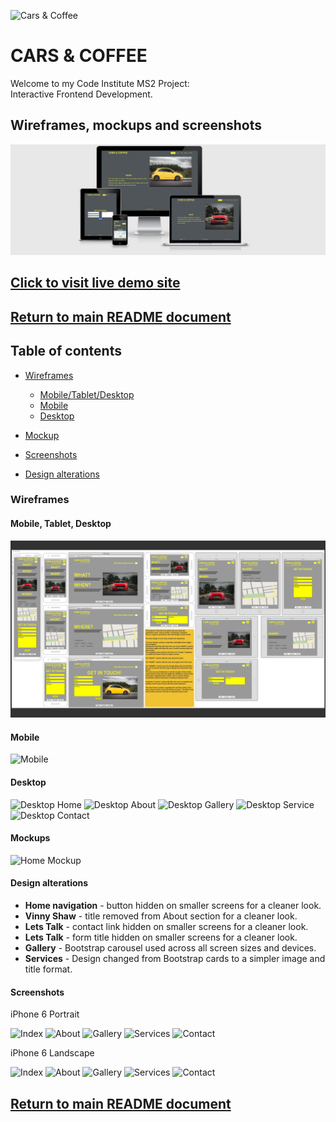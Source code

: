 ![Cars & Coffee](assets/images/favicon-light.ico "Cars & Coffee")

# CARS & COFFEE

Welcome to my Code Institute MS2 Project:<br>Interactive Frontend Development.

## Wireframes, mockups and screenshots

![Responsive site demo](assets/wireframes/cars-and-coffee-responsive-demo.png "Responsive site demo")

## [Click to visit live demo site](https://vinnyshaw.github.io/cars-and-coffee-ci-ms2/#what-section)

## [Return to main README document](https://github.com/VinnyShaw/cars-and-coffee-ci-ms2/blob/master/README.md)

## Table of contents

- [Wireframes](https://github.com/VinnyShaw/vinny-shaw-photography-ci-ms1/blob/master/wireframes.md#wireframes)

  - [Mobile/Tablet/Desktop](https://github.com/VinnyShaw/vinny-shaw-photography-ci-ms1/blob/master/wireframes.md#mobile-tablet-desktop)
  - [Mobile](https://github.com/VinnyShaw/vinny-shaw-photography-ci-ms1/blob/master/wireframes.md#mobile)
  - [Desktop](https://github.com/VinnyShaw/vinny-shaw-photography-ci-ms1/blob/master/wireframes.md#desktop)

- [Mockup](https://github.com/VinnyShaw/vinny-shaw-photography-ci-ms1/blob/master/wireframes.md#mockups)

- [Screenshots](https://github.com/VinnyShaw/vinny-shaw-photography-ci-ms1/blob/master/wireframes.md#screenshots)

- [Design alterations](https://github.com/VinnyShaw/vinny-shaw-photography-ci-ms1/blob/master/wireframes.md#design-alterations)

### Wireframes

#### Mobile, Tablet, Desktop

![Home Mockup](assets/wireframes/Cars-and-Coffee-initial-wireframes.png)

#### Mobile

![Mobile](assets/wireframes/6-mobile-wire.png)

#### Desktop

![Desktop Home](assets/wireframes/1-desktop-index-wire.png)
![Desktop About](assets/wireframes/2-desktop-about-wire.png)
![Desktop Gallery](assets/wireframes/3-desktop-gallery-wire.png)
![Desktop Service](assets/wireframes/4-desktop-services-wire.png)
![Desktop Contact](assets/wireframes/5-desktop-contact-wire.png)

#### Mockups

![Home Mockup](assets/wireframes/8-desktop-index-mock.png)

#### Design alterations

- **Home navigation** - button hidden on smaller screens for a cleaner look.
- **Vinny Shaw** - title removed from About section for a cleaner look.
- **Lets Talk** - contact link hidden on smaller screens for a cleaner look.
- **Lets Talk** - form title hidden on smaller screens for a cleaner look.
- **Gallery** - Bootstrap carousel used across all screen sizes and devices.
- **Services** - Design changed from Bootstrap cards to a simpler image and title format.

#### Screenshots

iPhone 6 Portrait

![Index](assets/screenshots/iphone6-index-screenshot.PNG)
![About](assets/screenshots/iphone6-about-screenshot.PNG)
![Gallery](assets/screenshots/iphone6-gallery-screenshot.PNG)
![Services](assets/screenshots/iphone6-services-screenshot.PNG)
![Contact](assets/screenshots/iphone6-contact-screenshot.PNG)

iPhone 6 Landscape

![Index](assets/screenshots/iphone6-index-landscape-screenshot.PNG)
![About](assets/screenshots/iphone6-about-landscape-screenshot.PNG)
![Gallery](assets/screenshots/iphone6-gallery-landscape-screenshot.PNG)
![Services](assets/screenshots/iphone6-services-landscape-screenshot.PNG)
![Contact](assets/screenshots/iphone6-contact-landscape-screenshot.PNG)

## [Return to main README document](https://github.com/VinnyShaw/vinny-shaw-photography-ci-ms1/blob/master/README.md)
